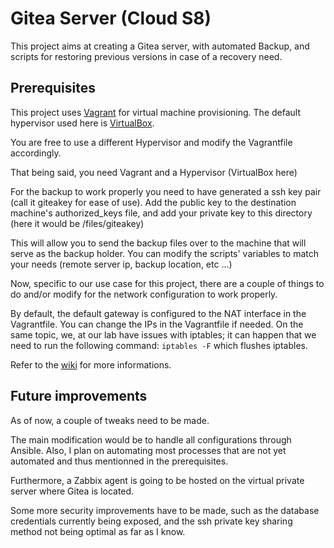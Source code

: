 
# Gitea Server (Cloud S8)

This project aims at creating a Gitea server, with automated Backup, and scripts for restoring previous versions in case of a recovery need.


## Prerequisites

This project uses [Vagrant](https://www.vagrantup.com/) for virtual machine provisioning.
The default hypervisor used here is [VirtualBox](https://www.virtualbox.org/).

You are free to use a different Hypervisor and modify the Vagrantfile accordingly.

That being said, you need Vagrant and a Hypervisor (VirtualBox here)

For  the backup to work properly you need to have generated a ssh key pair (call it giteakey for ease of use).
Add the public key to the destination machine's authorized_keys file, and add your private key to this directory (here it would be /files/giteakey)

This will allow you to send the backup files over to the machine that will serve as the backup holder.
You can modify the scripts' variables to match your needs (remote server ip, backup location, etc ...)

Now, specific to our use case for this project, there are a couple of things to do and/or modify for the network configuration to work properly.

By default, the default gateway is configured to the NAT interface in the Vagrantfile.
You can change the IPs in the Vagrantfile if needed.
On the same topic, we, at our lab have issues with iptables;
it can happen that we need to run the following command:
`iptables -F`
which flushes iptables.


Refer to the [wiki](https://github.com/vyannis/gitea-deploy/wiki) for more informations.




## Future improvements

As of now, a couple of tweaks need to be made.

The main modification would be to handle all configurations through Ansible.
Also, I plan on automating most processes that are not yet automated and thus mentionned in the prerequisites.


Furthermore, a Zabbix agent is going to be hosted on the virtual private server where Gitea is located.

Some more security improvements have to be made, such as the database credentials currently being exposed, and the ssh private key sharing method not being optimal as far as I know.
